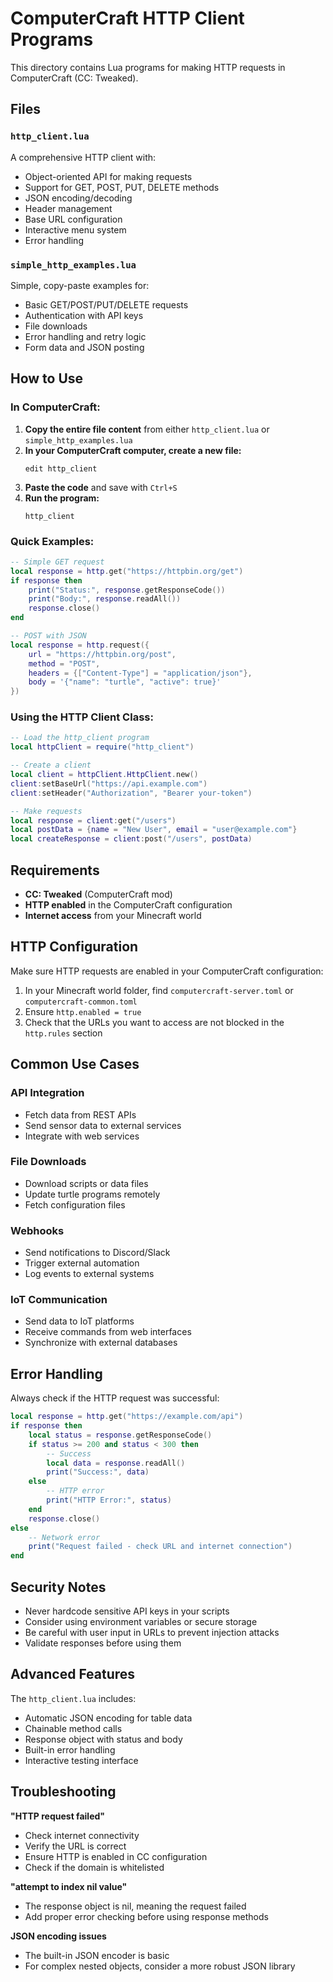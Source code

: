 # ComputerCraft HTTP Client Programs

This directory contains Lua programs for making HTTP requests in ComputerCraft (CC: Tweaked).

## Files

### `http_client.lua`
A comprehensive HTTP client with:
- Object-oriented API for making requests
- Support for GET, POST, PUT, DELETE methods
- JSON encoding/decoding
- Header management
- Base URL configuration
- Interactive menu system
- Error handling

### `simple_http_examples.lua`
Simple, copy-paste examples for:
- Basic GET/POST/PUT/DELETE requests
- Authentication with API keys
- File downloads
- Error handling and retry logic
- Form data and JSON posting

## How to Use

### In ComputerCraft:

1. **Copy the entire file content** from either `http_client.lua` or `simple_http_examples.lua`
2. **In your ComputerCraft computer, create a new file:**
   ```
   edit http_client
   ```
3. **Paste the code** and save with `Ctrl+S`
4. **Run the program:**
   ```
   http_client
   ```

### Quick Examples:

```lua
-- Simple GET request
local response = http.get("https://httpbin.org/get")
if response then
    print("Status:", response.getResponseCode())
    print("Body:", response.readAll())
    response.close()
end

-- POST with JSON
local response = http.request({
    url = "https://httpbin.org/post",
    method = "POST",
    headers = {["Content-Type"] = "application/json"},
    body = '{"name": "turtle", "active": true}'
})
```

### Using the HTTP Client Class:

```lua
-- Load the http_client program
local httpClient = require("http_client")

-- Create a client
local client = httpClient.HttpClient.new()
client:setBaseUrl("https://api.example.com")
client:setHeader("Authorization", "Bearer your-token")

-- Make requests
local response = client:get("/users")
local postData = {name = "New User", email = "user@example.com"}
local createResponse = client:post("/users", postData)
```

## Requirements

- **CC: Tweaked** (ComputerCraft mod)
- **HTTP enabled** in the ComputerCraft configuration
- **Internet access** from your Minecraft world

## HTTP Configuration

Make sure HTTP requests are enabled in your ComputerCraft configuration:

1. In your Minecraft world folder, find `computercraft-server.toml` or `computercraft-common.toml`
2. Ensure `http.enabled = true`
3. Check that the URLs you want to access are not blocked in the `http.rules` section

## Common Use Cases

### API Integration
- Fetch data from REST APIs
- Send sensor data to external services
- Integrate with web services

### File Downloads
- Download scripts or data files
- Update turtle programs remotely
- Fetch configuration files

### Webhooks
- Send notifications to Discord/Slack
- Trigger external automation
- Log events to external systems

### IoT Communication
- Send data to IoT platforms
- Receive commands from web interfaces
- Synchronize with external databases

## Error Handling

Always check if the HTTP request was successful:

```lua
local response = http.get("https://example.com/api")
if response then
    local status = response.getResponseCode()
    if status >= 200 and status < 300 then
        -- Success
        local data = response.readAll()
        print("Success:", data)
    else
        -- HTTP error
        print("HTTP Error:", status)
    end
    response.close()
else
    -- Network error
    print("Request failed - check URL and internet connection")
end
```

## Security Notes

- Never hardcode sensitive API keys in your scripts
- Consider using environment variables or secure storage
- Be careful with user input in URLs to prevent injection attacks
- Validate responses before using them

## Advanced Features

The `http_client.lua` includes:
- Automatic JSON encoding for table data
- Chainable method calls
- Response object with status and body
- Built-in error handling
- Interactive testing interface

## Troubleshooting

**"HTTP request failed"**
- Check internet connectivity
- Verify the URL is correct
- Ensure HTTP is enabled in CC configuration
- Check if the domain is whitelisted

**"attempt to index nil value"**
- The response object is nil, meaning the request failed
- Add proper error checking before using response methods

**JSON encoding issues**
- The built-in JSON encoder is basic
- For complex nested objects, consider a more robust JSON library 